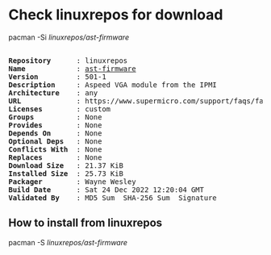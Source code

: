 # Check linuxrepos for download

pacman -Si *linuxrepos/ast-firmware*

<div class="highlight"><pre class="highlight"><text>
<b>Repository</b>      : linuxrepos
<b>Name</b>            : <a href="../../x86_64/ast-firmware-501-1-any.pkg.tar.zst">ast-firmware</a>
<b>Version</b>         : 501-1
<b>Description</b>     : Aspeed VGA module from the IPMI
<b>Architecture</b>    : any
<b>URL</b>             : https://www.supermicro.com/support/faqs/faq.cfm?faq=26876
<b>Licenses</b>        : custom
<b>Groups</b>          : None
<b>Provides</b>        : None
<b>Depends On</b>      : None
<b>Optional Deps</b>   : None
<b>Conflicts With</b>  : None
<b>Replaces</b>        : None
<b>Download Size</b>   : 21.37 KiB
<b>Installed Size</b>  : 25.73 KiB
<b>Packager</b>        : Wayne Wesley <wayne6324@gmail.com>
<b>Build Date</b>      : Sat 24 Dec 2022 12:20:04 GMT
<b>Validated By</b>    : MD5 Sum  SHA-256 Sum  Signature
</text></pre></div>

## How to install from linuxrepos

pacman -S *linuxrepos/ast-firmware*
